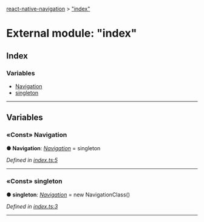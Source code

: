 [react-native-navigation](../README.md) > ["index"](../modules/_index_.md)



# External module: "index"

## Index

### Variables

* [Navigation](_index_.md#navigation)
* [singleton](_index_.md#singleton)



---
## Variables
<a id="navigation"></a>

### «Const» Navigation

**●  Navigation**:  *[Navigation](../classes/_navigation_.navigation.md)*  =  singleton

*Defined in [index.ts:5](https://github.com/wix/react-native-navigation/blob/5cba4e85/lib/src/index.ts#L5)*





___

<a id="singleton"></a>

### «Const» singleton

**●  singleton**:  *[Navigation](../classes/_navigation_.navigation.md)*  =  new NavigationClass()

*Defined in [index.ts:3](https://github.com/wix/react-native-navigation/blob/5cba4e85/lib/src/index.ts#L3)*





___


